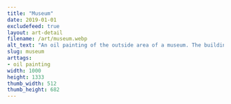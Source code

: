 ```yaml
---
title: "Museum"
date: 2019-01-01
excludefeed: true
layout: art-detail
filename: /art/museum.webp
alt_text: "An oil painting of the outside area of a museum. The building is clad in red bricks, and large plain pillars hold up a small hallway. The sky is bright blue, and a long green pond contains a small bronze statue."
slug: museum
arttags:
- oil painting
width: 1000
height: 1333
thumb_width: 512
thumb_height: 682
---
```

